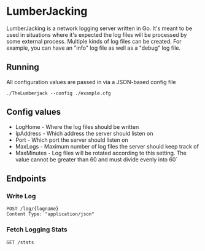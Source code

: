 # LumberJacking
LumberJacking is a network logging server written in Go.  It's meant to be used in situations where it's expected the
 log files will be processed by some external process.  Multiple kinds of log files can be created.  For example, you
  can have an "info" log file as well as a "debug" log file.

## Running
 
 All configuration values are passed in via a JSON-based config file
 
    ./TheLumberjack --config ./example.cfg
    
 
 
## Config values

* LogHome    - Where the log files should be written
* IpAddress  - Which address the server should listen on
* Port       - Which port the server should listen on 
* MaxLogs    - Maximum number of log files the server should keep track of 
* MaxMinutes - Log files will be rotated according to this setting.  The value cannot be greater than 60 and must 
	divide evenly into 60`
	
## Endpoints

### Write Log
    POST /log/{logname}
    Content Type: "application/json"
    
### Fetch Logging Stats
    GET /stats